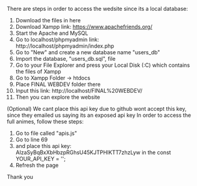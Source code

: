 There are steps in order to access the wedsite since its a local database:
1. Download the files in here
2. Download Xampp link: https://www.apachefriends.org/
3. Start the Apache and MySQL
4. Go to localhost/phpmyadmin link: http://localhost/phpmyadmin/index.php
5. Go to "New" and create a new database name "users_db"
6. Import the database, "users_db.sql", file
7. Go to your File Explorer and press your Local Disk (:C) which contains the files of Xampp
8. Go to Xampp Folder -> htdocs
9. Place FINAL WEBDEV folder there
10. Input this link: http://localhost/FINAL%20WEBDEV/
11. Then you can explore the website

(Optional) We cant place this api key due to github wont accept this key, since they emailed us saying its an exposed api key
In order to access the full animes, follow these steps:
1. Go to file called "apis.js"
2. Go to line 69
3. and place this api key: AIzaSyBqBxXbHbzpRGhsU45KJTPHIKTT7zhzLyw
   in the const YOUR_API_KEY = '';
4. Refresh the page 

Thank you

